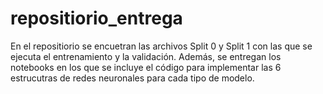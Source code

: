 # repositiorio_entrega
En el repositiorio se encuetran las archivos Split 0 y Split 1 con las que se ejecuta el entrenamiento y la validación.
Además, se entregan los notebooks en los que se incluye el código para implementar las 6 estrucutras de redes neuronales para cada tipo de modelo.


